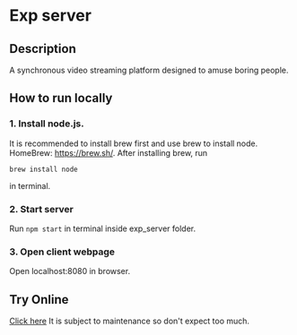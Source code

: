 # Exp server

## Description
A synchronous video streaming platform designed to amuse boring people.

## How to run locally
### 1. Install node.js. 
It is recommended to install brew first and use brew to install node. 
HomeBrew: https://brew.sh/. After installing brew, run
```
brew install node
```
in terminal.

### 2. Start server 
Run ```npm start``` in terminal inside exp_server folder.

### 3. Open client webpage
Open localhost:8080 in browser.

## Try Online
[Click here](https://tpan496.azurewebsites.net)
It is subject to maintenance so don't expect too much.
